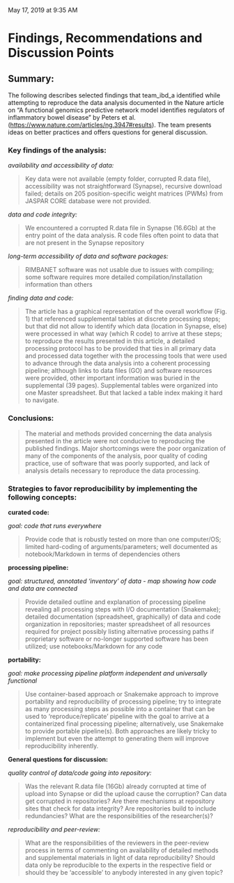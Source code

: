 
May 17, 2019 at 9:35 AM

# **Findings, Recommendations and Discussion Points**

## **Summary:**

The following describes selected findings that team_ibd_a identified while attempting to reproduce the data analysis documented in the Nature article on “A functional genomics predictive network model identifies regulators of inflammatory bowel disease” by Peters et al. (https://www.nature.com/articles/ng.3947#results). The team presents ideas on better practices and offers questions for general discussion. 

### **Key findings of the analysis:**

*availability and accessibility of data:*   
>Key data were not available (empty folder, corrupted R.data file), accessibility was not straightforward (Synapse), recursive download failed; details on 205 position-specific weight matrices (PWMs) from JASPAR CORE database were not provided.

*data and code integrity:*  
>We encountered a corrupted R.data file in Synapse (16.6Gb) at the entry point of the data analysis. R code files often point to data that are not present in the Synapse repository

*long-term accessibility of data and software packages:*  
>RIMBANET software was not usable due to issues with compiling; some software requires more detailed compilation/installation information than others

*finding data and code:*  
>The article has a graphical representation of the overall workflow (Fig. 1) that referenced supplemental tables at discrete processing steps; but that did not allow to identify which data (location in Synapse, else) were processed in what way (which R code) to arrive at these steps; to reproduce the results presented in this article, a detailed processing protocol has to be provided that ties in all primary data and processed data together with the processing tools that were used to advance through the data analysis into a coherent processing pipeline; although links to data files (GO) and software resources were provided, other important information was buried in the supplemental (39 pages). Supplemental tables were organized into one Master spreadsheet. But that lacked a table index making it hard to navigate.

### **Conclusions:**
>The material and methods provided concerning the data analysis presented in the article were not conducive to reproducing the published findings. Major shortcomings were the poor organization of many of the components of the analysis, poor quality of coding practice, use of software that was poorly supported, and lack of analysis details necessary to reproduce the data processing.


### **Strategies to favor reproducibility by implementing the following concepts:**

**curated code:**

*goal: code that runs everywhere*

>Provide code that is robustly tested on more than one computer/OS; limited hard-coding of arguments/parameters; well documented as notebook/Markdown in terms of dependencies others

**processing pipeline:**

*goal: structured, annotated ‘inventory’ of data - map showing how code and data are connected*

>Provide detailed outline and explanation of processing pipeline revealing all processing steps with I/O documentation (Snakemake); detailed documentation (spreadsheet, graphically) of data and code organization in repositories; master spreadsheet of all resources required for project possibly listing alternative processing paths if proprietary software or no-longer supported software has been utilized; use notebooks/Markdown for any code

**portability:**

*goal: make processing pipeline platform independent and universally functional*

>Use container-based approach or Snakemake approach to improve portability and reproducibility of processing pipeline; try to integrate as many processing steps as possible into a container that can be used to ‘reproduce/replicate’ pipeline with the goal to arrive at a containerized final processing pipeline; alternatively, use Snakemake to provide portable pipeline(s). Both approaches are likely tricky to implement but even the attempt to generating them will improve reproducibility inherently.

**General questions for discussion:**

*quality control of data/code going into repository:*
>Was the relevant R.data file (16Gb) already corrupted at time of upload into Synapse or did the upload cause the corruption? Can data get corrupted in repositories? Are there mechanisms at repository sites that check for data integrity? Are repositories build to include redundancies? What are the responsibilities of the researcher(s)?

*reproducibility and peer-review:*
>What are the responsibilities of the reviewers in the peer-review process in terms of commenting on availability of detailed methods and supplemental materials in light of data reproducibility?
Should data only be reproducible to the experts in the respective field or should they be ‘accessible’ to anybody interested in any given topic?

